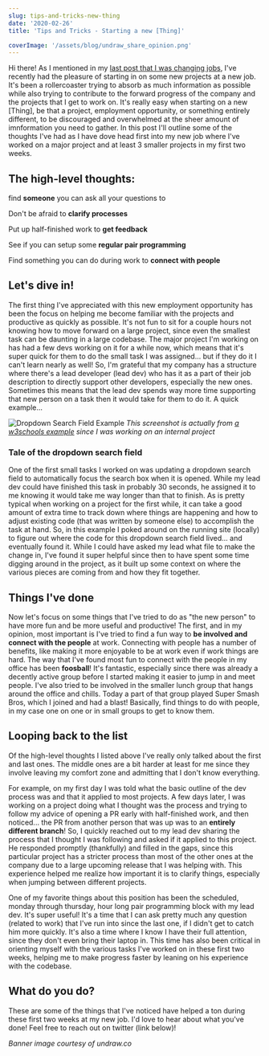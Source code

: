 ```yaml
---
slug: tips-and-tricks-new-thing
date: '2020-02-26'
title: 'Tips and Tricks - Starting a new [Thing]'

coverImage: '/assets/blog/undraw_share_opinion.png'
---
```


Hi there! As I mentioned in my
[last post that I was changing jobs](https://jnielson.com/jnielson-is-changing-jobs),
I've recently had the pleasure of starting in on some new projects at a new job.
It's been a rollercoaster trying to absorb as much information as possible while
also trying to contribute to the forward progress of the company and the
projects that I get to work on. It's really easy when starting on a new [Thing],
be that a project, employment opportunity, or something entirely different, to
be discouraged and overwhelmed at the sheer amount of imnformation you need to
gather. In this post I'll outline some of the thoughts I've had as I have dove
head first into my new job where I've worked on a major project and at least 3
smaller projects in my first two weeks.

## The high-level thoughts:

find **someone** you can ask all your questions to

Don't be afraid to **clarify processes**

Put up half-finished work to **get feedback**

See if you can setup some **regular pair programming**

Find something you can do during work to **connect with people**

## Let's dive in!

The first thing I've appreciated with this new employment opportunity has been
the focus on helping me become familiar with the projects and productive as
quickly as possible. It's not fun to sit for a couple hours not knowing how to
move forward on a large project, since even the smallest task can be daunting in
a large codebase. The major project I'm working on has had a few devs working on
it for a while now, which means that it's super quick for them to do the small
task I was assigned... but if they do it I can't learn nearly as well! So, I'm
grateful that my company has a structure where there's a lead developer (lead
dev) who has it as a part of their job description to directly support other
developers, especially the new ones. Sometimes this means that the lead dev
spends way more time supporting that new person on a task then it would take for
them to do it. A quick example...

![Dropdown Search Field Example](/assets/blog/tips-and-tricks-new-thing/dropdown-search-field-example.png)
_This screenshot is actually from
[a w3schools example](https://www.w3schools.com/howto/howto_js_filter_dropdown.asp)
since I was working on an internal project_

### Tale of the dropdown search field

One of the first small tasks I worked on was updating a dropdown search field to
automatically focus the search box when it is opened. While my lead dev could
have finished this task in probably 30 seconds, he assigned it to me knowing it
would take me way longer than that to finish. As is pretty typical when working
on a project for the first while, it can take a good amount of extra time to
track down where things are happening and how to adjust existing code (that was
written by someone else) to accomplish the task at hand. So, in this example I
poked around on the running site (locally) to figure out where the code for this
dropdown search field lived... and eventually found it. While I could have asked
my lead what file to make the change in, I've found it super helpful since then
to have spent some time digging around in the project, as it built up some
context on where the various pieces are coming from and how they fit together.

## Things I've done

Now let's focus on some things that I've tried to do as "the new person" to have
more fun and be more useful and productive! The first, and in my opinion, most
important is I've tried to find a fun way to **be involved and connect with the
people** at work. Connecting with people has a number of benefits, like making
it more enjoyable to be at work even if work things are hard. The way that I've
found most fun to connect with the people in my office has been **foosball**!
It's fantastic, especially since there was already a decently active group
before I started making it easier to jump in and meet people. I've also tried to
be involved in the smaller lunch group that hangs around the office and chills.
Today a part of that group played Super Smash Bros, which I joined and had a
blast! Basically, find things to do with people, in my case one on one or in
small groups to get to know them.

## Looping back to the list

Of the high-level thoughts I listed above I've really only talked about the
first and last ones. The middle ones are a bit harder at least for me since they
involve leaving my comfort zone and admitting that I don't know everything.

For example, on my first day I was told what the basic outline of the dev
process was and that it applied to most projects. A few days later, I was
working on a project doing what I thought was the process and trying to follow
my advice of opening a PR early with half-finished work, and then noticed... the
PR from another person that was up was to an **entirely different branch**! So,
I quickly reached out to my lead dev sharing the process that I thought I was
following and asked if it applied to this project. He responded promptly
(thankfully) and filled in the gaps, since this particular project has a
stricter process than most of the other ones at the company due to a large
upcoming release that I was helping with. This experience helped me realize how
important it is to clarify things, especially when jumping between different
projects.

One of my favorite things about this position has been the scheduled, monday
through thursday, hour long pair programming block with my lead dev. It's super
useful! It's a time that I can ask pretty much any question (related to work)
that I've run into since the last one, if I didn't get to catch him more
quickly. It's also a time where I know I have their full attention, since they
don't even bring their laptop in. This time has also been critical in orienting
myself with the various tasks I've worked on in these first two weeks, helping
me to make progress faster by leaning on his experience with the codebase.

## What do you do?

These are some of the things that I've noticed have helped a ton during these
first two weeks at my new job. I'd love to hear about what you've done! Feel
free to reach out on twitter (link below)!

_Banner image courtesy of undraw.co_
